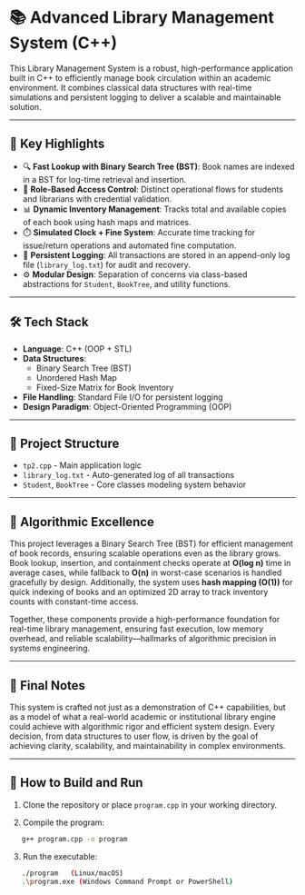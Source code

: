 # 📚 Advanced Library Management System (C++)

This Library Management System is a robust, high-performance application built in C++ to efficiently manage book circulation within an academic environment. It combines classical data structures with real-time simulations and persistent logging to deliver a scalable and maintainable solution.

---

## 🚀 Key Highlights

- 🔍 **Fast Lookup with Binary Search Tree (BST)**: Book names are indexed in a BST for log-time retrieval and insertion.
- 🔐 **Role-Based Access Control**: Distinct operational flows for students and librarians with credential validation.
- 📊 **Dynamic Inventory Management**: Tracks total and available copies of each book using hash maps and matrices.
- ⏱️ **Simulated Clock + Fine System**: Accurate time tracking for issue/return operations and automated fine computation.
- 📝 **Persistent Logging**: All transactions are stored in an append-only log file (`library_log.txt`) for audit and recovery.
- ⚙️ **Modular Design**: Separation of concerns via class-based abstractions for `Student`, `BookTree`, and utility functions.

---

## 🛠️ Tech Stack

- **Language**: C++ (OOP + STL)
- **Data Structures**:
  - Binary Search Tree (BST)
  - Unordered Hash Map
  - Fixed-Size Matrix for Book Inventory
- **File Handling**: Standard File I/O for persistent logging
- **Design Paradigm**: Object-Oriented Programming (OOP)

---

## 📂 Project Structure

- `tp2.cpp` - Main application logic
- `library_log.txt` - Auto-generated log of all transactions
- `Student`, `BookTree` - Core classes modeling system behavior

---
## 🚀 Algorithmic Excellence

This project leverages a Binary Search Tree (BST) for efficient management of book records, ensuring scalable operations even as the library grows. Book lookup, insertion, and containment checks operate at **O(log n)** time in average cases, while fallback to **O(n)** in worst-case scenarios is handled gracefully by design. Additionally, the system uses **hash mapping (O(1))** for quick indexing of books and an optimized 2D array to track inventory counts with constant-time access.

Together, these components provide a high-performance foundation for real-time library management, ensuring fast execution, low memory overhead, and reliable scalability—hallmarks of algorithmic precision in systems engineering.

---

## 📌 Final Notes

This system is crafted not just as a demonstration of C++ capabilities, but as a model of what a real-world academic or institutional library engine could achieve with algorithmic rigor and efficient system design. Every decision, from data structures to user flow, is driven by the goal of achieving clarity, scalability, and maintainability in complex environments.

---

## 🧪 How to Build and Run

1. Clone the repository or place `program.cpp` in your working directory.

2. Compile the program:
```bash
   g++ program.cpp -o program
```

3. Run the executable:

```bash
   ./program   (Linux/macOS)  
   .\program.exe (Windows Command Prompt or PowerShell)

